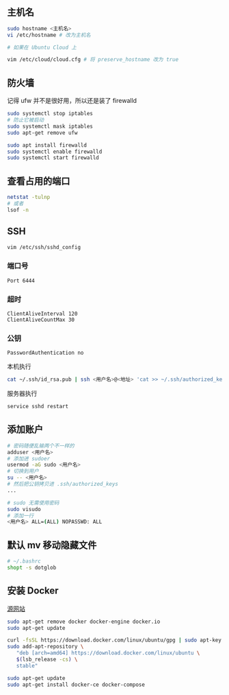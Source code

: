 ## 主机名

```bash
sudo hostname <主机名>
vi /etc/hostname # 改为主机名

# 如果在 Ubuntu Cloud 上

vim /etc/cloud/cloud.cfg # 将 preserve_hostname 改为 true 
```

## 防火墙

记得 ufw 并不是很好用，所以还是装了 firewalld

```bash
sudo systemctl stop iptables
# 防止它被启动
sudo systemctl mask iptables
sudo apt-get remove ufw
```

```bash
sudo apt install firewalld
sudo systemctl enable firewalld
sudo systemctl start firewalld
```

## 查看占用的端口

```bash
netstat -tulnp 
# 或者
lsof -n
```

## SSH 

```bash
vim /etc/ssh/sshd_config
```

### 端口号

```
Port 6444
```

### 超时

```
ClientAliveInterval 120
ClientAliveCountMax 30
```

### 公钥

```
PasswordAuthentication no
```

本机执行

```bash
cat ~/.ssh/id_rsa.pub | ssh <用户名>@<地址> 'cat >> ~/.ssh/authorized_keys'
```

服务器执行

```bash
service sshd restart
```

## 添加账户

```bash
# 密码随便乱输两个不一样的
adduser <用户名>
# 添加进 sudoer
usermod -aG sudo <用户名>
# 切换到用户
su -- <用户名> 
# 然后把公钥拷贝进 .ssh/authorized_keys
...

# sudo 无需使用密码
sudo visudo
# 添加一行
<用户名> ALL=(ALL) NOPASSWD: ALL
```

## 默认 mv 移动隐藏文件

```bash
# ~/.bashrc
shopt -s dotglob
```

## 安装 Docker

[源网站](https://docs.docker.com/install/linux/docker-ce/ubuntu/#install-docker-ce-1)

```bash
sudo apt-get remove docker docker-engine docker.io
sudo apt-get update

curl -fsSL https://download.docker.com/linux/ubuntu/gpg | sudo apt-key add -
sudo add-apt-repository \
   "deb [arch=amd64] https://download.docker.com/linux/ubuntu \
   $(lsb_release -cs) \
   stable"

sudo apt-get update
sudo apt-get install docker-ce docker-compose
```